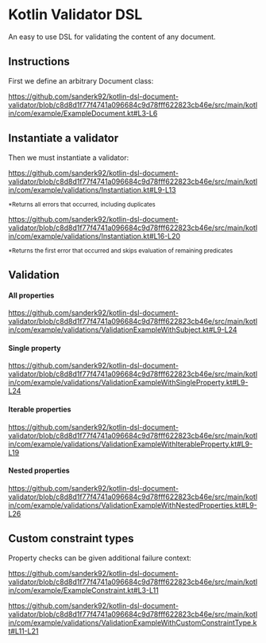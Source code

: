 # Kotlin Validator DSL
An easy to use DSL for validating the content of any document.

## Instructions

First we define an arbitrary Document class:

https://github.com/sanderk92/kotlin-dsl-document-validator/blob/c8d8d1f77f4741a096684c9d78fff622823cb46e/src/main/kotlin/com/example/ExampleDocument.kt#L3-L6

## Instantiate a validator

Then we must instantiate a validator:

https://github.com/sanderk92/kotlin-dsl-document-validator/blob/c8d8d1f77f4741a096684c9d78fff622823cb46e/src/main/kotlin/com/example/validations/Instantiation.kt#L9-L13

<sup>*Returns all errors that occurred, including duplicates<sup>

https://github.com/sanderk92/kotlin-dsl-document-validator/blob/c8d8d1f77f4741a096684c9d78fff622823cb46e/src/main/kotlin/com/example/validations/Instantiation.kt#L16-L20

<sup>*Returns the first error that occurred and skips evaluation of remaining predicates<sup>

## Validation

#### All properties

https://github.com/sanderk92/kotlin-dsl-document-validator/blob/c8d8d1f77f4741a096684c9d78fff622823cb46e/src/main/kotlin/com/example/validations/ValidationExampleWithSubject.kt#L9-L24

#### Single property

https://github.com/sanderk92/kotlin-dsl-document-validator/blob/c8d8d1f77f4741a096684c9d78fff622823cb46e/src/main/kotlin/com/example/validations/ValidationExampleWithSingleProperty.kt#L9-L24

#### Iterable properties

https://github.com/sanderk92/kotlin-dsl-document-validator/blob/c8d8d1f77f4741a096684c9d78fff622823cb46e/src/main/kotlin/com/example/validations/ValidationExampleWithIterableProperty.kt#L9-L19

#### Nested properties

https://github.com/sanderk92/kotlin-dsl-document-validator/blob/c8d8d1f77f4741a096684c9d78fff622823cb46e/src/main/kotlin/com/example/validations/ValidationExampleWithNestedProperties.kt#L9-L26

## Custom constraint types

Property checks can be given additional failure context:

https://github.com/sanderk92/kotlin-dsl-document-validator/blob/c8d8d1f77f4741a096684c9d78fff622823cb46e/src/main/kotlin/com/example/ExampleConstraint.kt#L3-L11

https://github.com/sanderk92/kotlin-dsl-document-validator/blob/c8d8d1f77f4741a096684c9d78fff622823cb46e/src/main/kotlin/com/example/validations/ValidationExampleWithCustomConstraintType.kt#L11-L21
